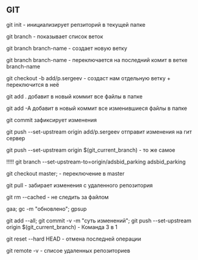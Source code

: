 ## GIT

git init - инициализирует репзиторий в текущей папке

git branch - показывает список веток

git branch branch-name - создает новую ветку 

git branch branch-name - переключается на последний комит в ветке branch-name

git checkout -b add/p.sergeev - создаст нам отдельную ветку + переключится в неё

git add . добавит в новый коммит все  файлы в папке

git add -A добавит в новый коммит все изменившиеся файлы в папке

git commit зафиксирует изменения

git push --set-upstream origin add/p.sergeev отправит изменения на гит сервер

git push --set-upstream origin $(git_current_branch) - то же самое

!!!!! git branch --set-upstream-to=origin/adsbid_parking adsbid_parking

git checkout master; - переключение в master

git pull - забирает изменения с удаленного репозитория

git rm --cached <file> - не следить за файлом

gaa; gc -m "обновлено"; gpsup

git add --all; git commit -v -m "суть изменений"; git push --set-upstream origin $(git_current_branch) -  Команда 3 в 1

git reset --hard HEAD - отмена последней операции

git remote -v -  списое удаленных репозиториев